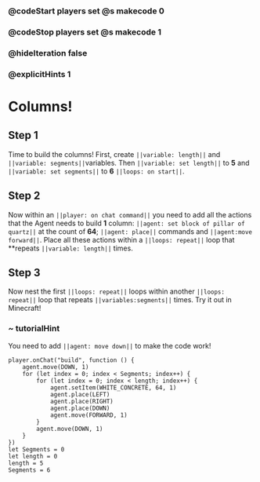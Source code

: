 ### @codeStart players set @s makecode 0
### @codeStop players set @s makecode 1

### @hideIteration false 
### @explicitHints 1


# Columns!

## Step 1
Time to build the columns! First, create ``||variable: length||`` and ``||variable: segments||``variables. Then ``||variable: set length||`` to **5** and ``||variable: set segments||`` to **6** ``||loops: on start||``. 

## Step 2
Now within an ``||player: on chat command||`` you need to add all the actions that the Agent needs to build **1** column: ``||agent: set block of pillar of quartz||`` at the count of **64**; ``||agent: place||`` commands and ``||agent:move forward||``.  Place all these actions within a ``||loops: repeat||`` loop that **repeats ``||variable: length||`` times. 

## Step 3
Now nest the first ``||loops: repeat||`` loops within another ``||loops: repeat||`` loop that repeats ``||variables:segments||`` times. Try it out in Minecraft!

### ~ tutorialHint
You need to add ``||agent: move down||`` to make the code work!

```ghost
player.onChat("build", function () {
    agent.move(DOWN, 1)
    for (let index = 0; index < Segments; index++) {
        for (let index = 0; index < length; index++) {
            agent.setItem(WHITE_CONCRETE, 64, 1)
            agent.place(LEFT)
            agent.place(RIGHT)
            agent.place(DOWN)
            agent.move(FORWARD, 1)
        }
        agent.move(DOWN, 1)
    }
})
let Segments = 0
let length = 0
length = 5
Segments = 6
```
